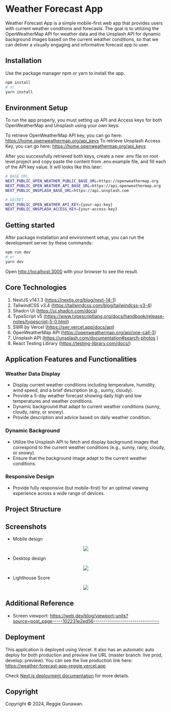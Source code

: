 # Weather Forecast App

Weather Forecast App is a simple mobile-first web app that provides users with current weather conditions and forecasts.
The goal is to utilizing the OpenWeatherMap API for weather data and the Unsplash API for dynamic background images based on the current weather conditions, so that we can deliver a visually engaging and informative forecast app to user.

## Installation

Use the package manager npm or yarn to install the app.

```bash
npm install
# or
yarn install
```

## Environment Setup

To run the app properly, you must setting up API and Access keys for both OpenWeatherMap and Unsplash using your own keys.

To retrieve OpenWeatherMap API key, you can go here: https://home.openweathermap.org/api_keys
To retrieve Unsplash Access Key, you can go here: https://home.openweathermap.org/api_keys

After you successfully retrieved both keys, create a new .env file on root level project and copy paste the content from .env.example file, and fill each of the API key value.
It will looks like this later:

```bash
# BASE URL
NEXT_PUBLIC_OPEN_WEATHER_PUBLIC_BASE_URL=https://openweathermap.org
NEXT_PUBLIC_OPEN_WEATHER_API_BASE_URL=https://api.openweathermap.org
NEXT_PUBLIC_UNSPLASH_BASE_URL=https://api.unsplash.com

# SECRET
NEXT_PUBLIC_OPEN_WEATHER_API_KEY={your-api-key}
NEXT_PUBLIC_UNSPLASH_ACCESS_KEY={your-access-key}
```

## Getting started

After package installation and environment setup, you can run the development server by these commands:

```bash
npm run dev
# or
yarn dev
```

Open [http://localhost:3000](http://localhost:3000) with your browser to see the result.

## Core Technologies

1. NextJS v14.1.3 (https://nextjs.org/blog/next-14-1)
2. TailwindCSS v3.4 (https://tailwindcss.com/blog/tailwindcss-v3-4)
3. Shadcn UI (https://ui.shadcn.com/docs)
4. TypeScript v5 (https://www.typescriptlang.org/docs/handbook/release-notes/typescript-5-0.html)
5. SWR by Vercel (https://swr.vercel.app/docs/api)
6. OpenWeatherMap API (https://openweathermap.org/api/one-call-3)
7. Unsplash API (https://unsplash.com/documentation#search-photos )
8. React Testing Library (https://testing-library.com/docs/)

## Application Features and Functionalities

### Weather Data Display

- Display current weather conditions including temperature, humidity, wind speed, and a brief description (e.g., sunny, cloudy).
- Provide a 5-day weather forecast showing daily high and low temperatures and weather conditions.
- Dynamic background that adapt to current weather conditions (sunny, cloudy, rainy, or snowy).
- Provide description and advice based on daily weather condition.

### Dynamic Background

- Utilize the Unsplash API to fetch and display background images that correspond to the current weather conditions (e.g., sunny, rainy, cloudy, or snowy).
- Ensure that the background image adapt to the current weather conditions.

### Responsive Design

- Provide fully responsive (but mobile-first) for an optimal viewing experience across a wide range of devices.

## Project Structure

## Screenshots

- Mobile design

<p align="center">
  <img src="https://github.com/reggiegunawan88/weather-forecast-app/assets/44907916/06cfd4b8-b063-4720-9086-e5f08a933e9f">
</p>

- Desktop design

<p align="center">
  <img src="https://github.com/reggiegunawan88/weather-forecast-app/assets/44907916/b01f0f3f-b73c-4a30-afda-3934f2642c3d">
</p>

- Lighthouse Score

<p align="center">
  <img src="https://github.com/reggiegunawan88/weather-forecast-app/assets/44907916/1035937b-4649-4840-93a7-ff6b8a8cfc6f">
</p>

## Additional Reference

- Screen viewport: https://web.dev/blog/viewport-units?source=post_page-----102231e2ed56--------------------------------

## Deployment

This application is deployed using Vercel. It also has an automatic auto deploy for both production and preview live URL (master branch: live prod, develop: preview).
You can see the live production link here: https://weather-forecast-app-reggie.vercel.app

Check [Next.js deployment documentation](https://nextjs.org/docs/deployment) for more details.

## Copyright

Copyright © 2024, Reggie Gunawan.
